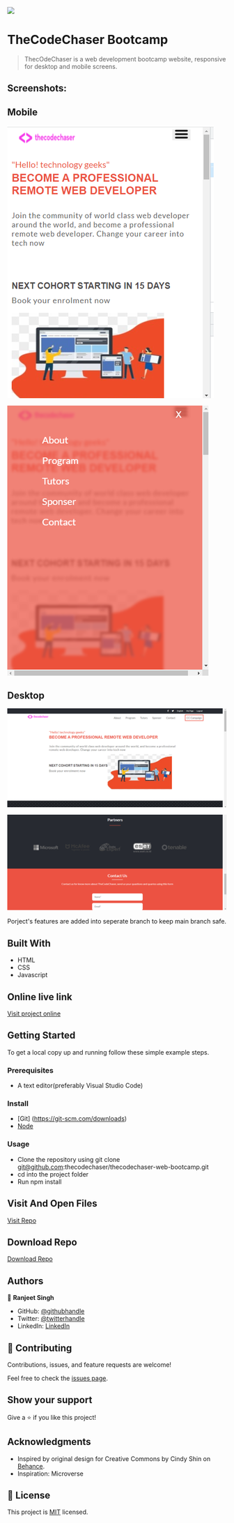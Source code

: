 ![](https://img.shields.io/badge/thecodechaser-blueviolet)

# TheCodeChaser Bootcamp

> ThecOdeChaser is a web development bootcamp website, responsive for desktop and mobile screens.

## Screenshots:

## Mobile

![screenshot](./images/Screenshot1.png)

![screenshot](./images/Screenshot2.png)

## Desktop

![screenshot](./images/Screenshot3.png)

![screenshot](./images/Screenshot4.png)

Porject's features are added into seperate branch to keep main branch safe.

## Built With

- HTML
- CSS
- Javascript

## Online live link

[Visit project online](https://thecodechaser.github.io/thecodechaser-web-bootcamp/)

## Getting Started

To get a local copy up and running follow these simple example steps.

### Prerequisites
- A text editor(preferably Visual Studio Code)

### Install
- [Git] (https://git-scm.com/downloads)
- [Node](https://nodejs.org/en/download/)

### Usage
- Clone the repository using git clone git@github.com:thecodechaser/thecodechaser-web-bootcamp.git
- cd into the project folder
- Run npm install

## Visit And Open Files

[Visit Repo](https://github.com/thecodechaser/thecodechaser-web-bootcamp)

## Download Repo

[Download Repo](https://github.com/thecodechaser/thecodechaser-web-bootcamp/archive/refs/heads/main.zip)

## Authors

👤 **Ranjeet Singh**

- GitHub: [@githubhandle](https://github.com/thecodechaser)
- Twitter: [@twitterhandle](https://twitter.com/thecodechaser)
- LinkedIn: [LinkedIn](https://linkedin.com/in/thecodechaser)

## 🤝 Contributing

Contributions, issues, and feature requests are welcome!

Feel free to check the [issues page](https://github.com/thecodechaser/thecodechaser-web-bootcamp/issues).

## Show your support

Give a ⭐️ if you like this project!

## Acknowledgments

- Inspired by original design for Creative Commons by Cindy Shin on [Behance](https://www.behance.net/gallery/29845175/CC-Global-Summit-2015).
- Inspiration: Microverse

## 📝 License

This project is [MIT](./MIT.md) licensed.
